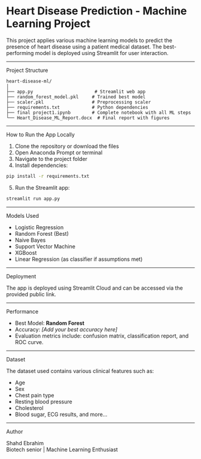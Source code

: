 
# Heart Disease Prediction - Machine Learning Project

This project applies various machine learning models to predict the presence of heart disease using a patient medical dataset. The best-performing model is deployed using Streamlit for user interaction.

---
 Project Structure

```
heart-disease-ml/
│
├── app.py                       # Streamlit web app
├── random_forest_model.pkl     # Trained best model
├── scaler.pkl                  # Preprocessing scaler 
├── requirements.txt            # Python dependencies
├── final project1.ipynb        # Complete notebook with all ML steps
└── Heart_Disease_ML_Report.docx  # Final report with figures
```

---

 How to Run the App Locally

1. Clone the repository or download the files
2. Open Anaconda Prompt or terminal
3. Navigate to the project folder
4. Install dependencies:

```bash
pip install -r requirements.txt
```

5. Run the Streamlit app:

```bash
streamlit run app.py
```

---

Models Used

- Logistic Regression
- Random Forest (Best)
- Naive Bayes
- Support Vector Machine
- XGBoost
- Linear Regression (as classifier if assumptions met)

---

Deployment

The app is deployed using Streamlit Cloud and can be accessed via the provided public link.

---

Performance

- Best Model: **Random Forest**
- Accuracy: *[Add your best accuracy here]*
- Evaluation metrics include: confusion matrix, classification report, and ROC curve.

---

 Dataset

The dataset used contains various clinical features such as:
- Age
- Sex
- Chest pain type
- Resting blood pressure
- Cholesterol
- Blood sugar, ECG results, and more...

---

Author

Shahd Ebrahim  
Biotech senior | Machine Learning Enthusiast


